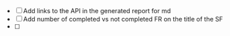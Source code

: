 - [ ] Add links to the API in the generated report for md
- [ ] Add number of completed vs not completed FR on the title of the SF
- [ ]
